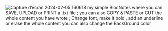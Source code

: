 ![Capture d’écran 2024-02-05 160618](https://github.com/Amina-emmy/blocNotes_CSharp/assets/123076551/5b4849fe-7700-424e-9e54-85586c9c3a10)
my simple BlocNotes where you can SAVE, UPLOAD or PRINT a .txt file ; 
you can also COPY & PASTE or CUT the whole content you have wrote ;
Change font, make it bold , add an underline or erase the whole content 
you can also change the BackGround color 
~~~~~~~~~~~~~~ THAT WAS TO GET AN IDEA ABOUT C# AND ITS DIFFERENT DIALOGS KINDS ? FUNCTIONS & EVENTS
